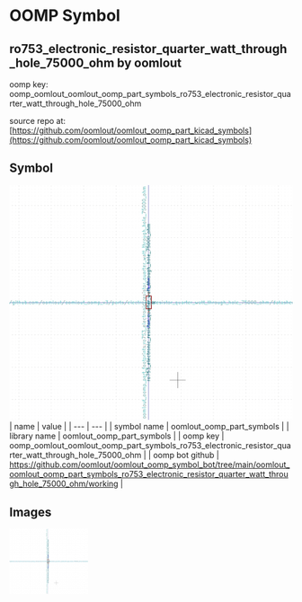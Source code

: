 # OOMP Symbol  
## ro753_electronic_resistor_quarter_watt_through_hole_75000_ohm  by oomlout  
  
oomp key: oomp_oomlout_oomlout_oomp_part_symbols_ro753_electronic_resistor_quarter_watt_through_hole_75000_ohm  
  
source repo at: [https://github.com/oomlout/oomlout_oomp_part_kicad_symbols](https://github.com/oomlout/oomlout_oomp_part_kicad_symbols)  
## Symbol  
  
[![working.png](working_600.png)](working.png)  
| name | value | 
| --- | --- | 
| symbol name | oomlout_oomp_part_symbols | 
| library name | oomlout_oomp_part_symbols | 
| oomp key | oomp_oomlout_oomlout_oomp_part_symbols_ro753_electronic_resistor_quarter_watt_through_hole_75000_ohm | 
| oomp bot github | https://github.com/oomlout/oomlout_oomp_symbol_bot/tree/main/oomlout_oomlout_oomp_part_symbols_ro753_electronic_resistor_quarter_watt_through_hole_75000_ohm/working | 
## Images  
  
[![working.png](working_140.png)](working.png)  

